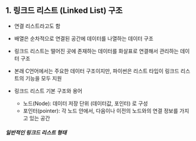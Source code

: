 ## 1. 링크드 리스트 (Linked List) 구조

* 연결 리스트라고도 함
* 배열은 순차적으로 연결된 공간에 데이터를 나열하는 데이터 구조
* 링크드 리스트는 떨어진 곳에 존재하는 데이터를 화살표로 연결해서 관리하는 데이터 구조
* 본래 C언어에서는 주요한 데이터 구조이지만, 파이썬은 리스트 타입이 링크드 리스트의 기능을 모두 지원


* 링크드 리스트 기본 구조와 용어
  * 노드(Node): 데이터 저장 단위 (데이터값, 포인터) 로 구성
  * 포인터(pointer): 각 노드 안에서, 다음이나 이전의 노드와의 연결 정보를 가지고 있는 공간

##### 일반적인 링크드 리스트 형태

